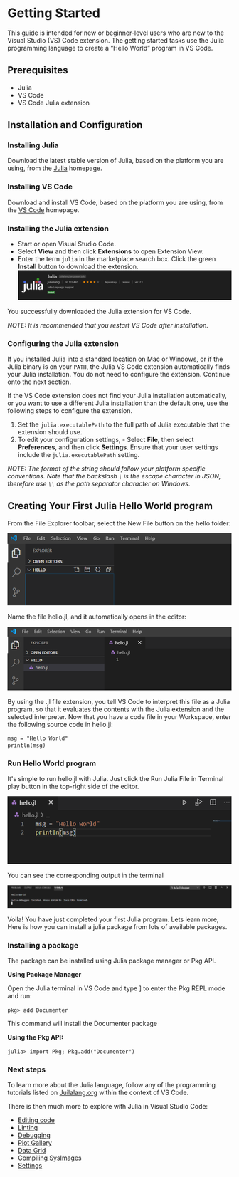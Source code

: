 # Getting Started

This guide is intended for new or beginner-level users who are new to the Visual Studio (VS) Code extension. The getting started tasks use the Julia programming language to create a “Hello World” program in VS Code. 

## Prerequisites

- Julia
- VS Code
- VS Code Julia extension

## Installation and Configuration

### Installing Julia

Download the latest stable version of Julia, based on the platform you are using, from the [Julia](https://julialang.org/downloads/) homepage.

### Installing VS Code

Download and install VS Code, based on the platform you are using, from the [VS Code](https://code.visualstudio.com/) homepage.

### Installing the Julia extension

- Start or open Visual Studio Code. 
- Select **View** and then click **Extensions** to open Extension View. 
- Enter the term `julia` in the marketplace search box. Click the green **Install** button to download the extension. 
![Julia VS Code Extension](assets/julia_vscode_extension.png)

You successfully downloaded the Julia extension for VS Code. 

_NOTE: It is recommended that you restart VS Code after installation._ 

### Configuring the Julia extension

If you installed Julia into a standard location on Mac or Windows, or if the Julia binary is on your `PATH`, the Julia VS Code extension automatically finds your Julia installation. You do not need to configure the extension. Continue onto the next section. 

If the VS Code extension does not find your Julia installation automatically, or you want to use a different Julia installation than the default one, use the following steps to configure the extension.

  1. Set the `julia.executablePath` to the full path of Julia executable that the extension should use. 
  2. To edit your configuration settings, 
    - Select **File**, then select **Preferences**, and then click **Settings**. Ensure that your user settings include the `julia.executablePath` setting. 
    
_NOTE: The format of the string should follow your platform specific conventions.  Note that the backslash `\` is the escape character in JSON, therefore use `\\` as the path separator character on Windows._

## Creating Your First Julia Hello World program

From the File Explorer toolbar, select the New File button on the hello folder:

![Julia VS Code Extension](assets/hello-1.png)

Name the file hello.jl, and it automatically opens in the editor:

![Julia VS Code Extension](assets/hello-2.png)

By using the .jl file extension, you tell VS Code to interpret this file as a Julia program, so that it evaluates the contents with the Julia extension and the selected interpreter.
Now that you have a code file in your Workspace, enter the following source code in hello.jl:

```
msg = "Hello World"
println(msg)
```

### Run Hello World program

It's simple to run hello.jl with Julia. Just click the Run Julia File in Terminal play button in the top-right side of the editor.

![Julia VS Code Extension](assets/hello-3.png)

You can see the corresponding output in the terminal

![Julia VS Code Extension](assets/hello-4.png)

Voila! You have just completed your first Julia program. Lets learn more, Here is how you can install a julia package from lots of available packages.

### Installing a package

The package can be installed using Julia package manager or Pkg API.

**Using Package Manager**

Open the Julia terminal in VS Code and type ] to enter the Pkg REPL mode and run:

`pkg> add Documenter`

This command will install the Documenter package

**Using the Pkg API:**

`julia> import Pkg; Pkg.add("Documenter")`

### Next steps

To learn more about the Julia language, follow any of the programming tutorials listed on [Juilalang.org](https://docs.julialang.org/en/v1/) within the context of VS Code.


There is then much more to explore with Julia in Visual Studio Code:

- [Editing code](userguide/editingcode.md)
- [Linting](userguide/linter.md)
- [Debugging](userguide/debugging.md)
- [Plot Gallery](userguide/plotgallery.md)
- [Data Grid](userguide/grid.md)
- [Compiling SysImages](userguide/compilesysimage.md)
- [Settings](userguide/settings.md)

